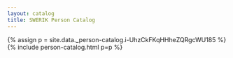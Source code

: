 ```yaml
---
layout: catalog
title: SWERIK Person Catalog
---
```

{% assign p = site.data._person-catalog.i-UhzCkFKqHHheZQRgcWU185 %}
{% include person-catalog.html p=p %}

